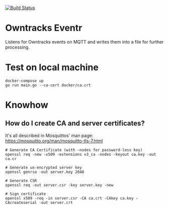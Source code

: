 [![Build Status](https://travis-ci.org/neckhair/owntracks-eventr.svg?branch=master)](https://travis-ci.org/neckhair/owntracks-eventr)

# Owntracks Eventr

Listens for Owntracks events on MQTT and writes them into a file for further processing.

# Test on local machine

    docker-compose up
    go run main.go --ca-cert docker/ca.crt

# Knowhow

## How do I create CA and server certificates?

It's all described in Mosquittos' man page: https://mosquitto.org/man/mosquitto-tls-7.html

    # Generate CA Certificate (with -nodes for password-less key)
    openssl req -new -x509 -extensions v3_ca -nodes -keyout ca.key -out ca.cr

    # Generate un-encrypted server key
    openssl genrsa -out server.key 2048

    # Generate CSR
    openssl req -out server.csr -key server.key -new

    # Sign certificate
    openssl x509 -req -in server.csr -CA ca.crt -CAkey ca.key -CAcreateserial -out server.crt
